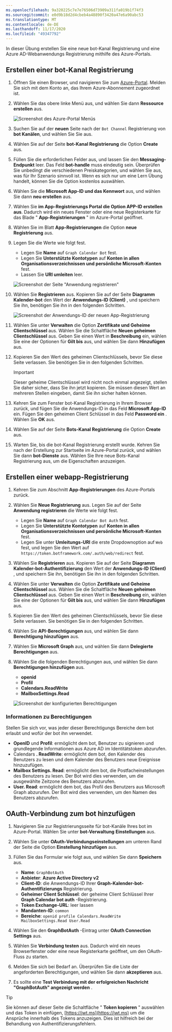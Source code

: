 ```yaml
---
ms.openlocfilehash: 9a320225c7e7e76506d73909a311fa019b1f74f3
ms.sourcegitcommit: e0d9b18d2d4cbeb4a48890f3420a47e6a90abc53
ms.translationtype: MT
ms.contentlocale: de-DE
ms.lasthandoff: 11/17/2020
ms.locfileid: "49347792"
---
```

<!-- markdownlint-disable MD002 MD041 -->

In dieser Übung erstellen Sie eine neue bot-Kanal Registrierung und eine Azure AD-Webanwendungs Registrierung mithilfe des Azure-Portals.

## <a name="create-a-bot-channels-registration"></a>Erstellen einer bot-Kanal Registrierung

1. Öffnen Sie einen Browser, und navigieren Sie zum [Azure-Portal](https://portal.azure.com). Melden Sie sich mit dem Konto an, das Ihrem Azure-Abonnement zugeordnet ist.

1. Wählen Sie das obere linke Menü aus, und wählen Sie dann **Ressource erstellen** aus.

    ![Screenshot des Azure-Portal Menüs](images/create-resource.png)

1. Suchen Sie auf der **neuen** Seite nach der `Bot Channel` Registrierung von **bot Kanälen**, und wählen Sie Sie aus.

1. Wählen Sie auf der Seite **bot-Kanal Registrierung** die Option **Create** aus.

1. Füllen Sie die erforderlichen Felder aus, und lassen Sie den **Messaging-Endpunkt** leer. Das Feld **bot-handle** muss eindeutig sein. Überprüfen Sie unbedingt die verschiedenen Preiskategorien, und wählen Sie aus, was für Ihr Szenario sinnvoll ist. Wenn es sich nur um eine Lern Übung handelt, können Sie die Option kostenlos auswählen.

1. Wählen Sie die **Microsoft App-ID und das Kennwort** aus, und wählen Sie dann **neu erstellen** aus.

1. Wählen Sie **im App-Registrierungs Portal die Option APP-ID erstellen aus**. Dadurch wird ein neues Fenster oder eine neue Registerkarte für das Blade " **App-Registrierungen** " im Azure-Portal geöffnet.

1. Wählen Sie im Blatt **App-Registrierungen** die Option **neue Registrierung** aus.

1. Legen Sie die Werte wie folgt fest.

    - Legen Sie **Name** auf `Graph Calendar Bot` fest.
    - Legen Sie **Unterstützte Kontotypen** auf **Konten in allen Organisationsverzeichnissen und persönliche Microsoft-Konten** fest.
    - Lassen Sie **URI umleiten** leer.

    ![Screenshot der Seite "Anwendung registrieren"](./images/aad-register-an-app.png)

1. Wählen Sie **Registrieren** aus. Kopieren Sie auf der Seite **Diagramm Kalender-bot** den Wert der **Anwendungs-ID (Client)** , und speichern Sie ihn, benötigen Sie ihn in den folgenden Schritten.

    ![Screenshot der Anwendungs-ID der neuen App-Registrierung](./images/aad-application-id.png)

1. Wählen Sie unter **Verwalten** die Option **Zertifikate und Geheime Clientschlüssel** aus. Wählen Sie die Schaltfläche **Neuen geheimen Clientschlüssel** aus. Geben Sie einen Wert in **Beschreibung** ein, wählen Sie eine der Optionen für **Gilt bis** aus, und wählen Sie dann **Hinzufügen** aus.

1. Kopieren Sie den Wert des geheimen Clientschlüssels, bevor Sie diese Seite verlassen. Sie benötigen Sie in den folgenden Schritten.

    > [!IMPORTANT]
    > Dieser geheime Clientschlüssel wird nicht noch einmal angezeigt, stellen Sie daher sicher, dass Sie ihn jetzt kopieren. Sie müssen diesen Wert an mehreren Stellen eingeben, damit Sie ihn sicher halten können.

1. Kehren Sie zum Fenster bot-Kanal Registrierung in Ihrem Browser zurück, und fügen Sie die Anwendungs-ID in das Feld **Microsoft App-ID** ein. Fügen Sie den geheimen Client Schlüssel in das Feld **Password ein** . Wählen Sie **OK** aus.

1. Wählen Sie auf der Seite **Bots-Kanal Registrierung** die Option **Create** aus.

1. Warten Sie, bis die bot-Kanal Registrierung erstellt wurde. Kehren Sie nach der Erstellung zur Startseite im Azure-Portal zurück, und wählen Sie dann **bot-Dienste** aus. Wählen Sie Ihre neue Bots-Kanal Registrierung aus, um die Eigenschaften anzuzeigen.

## <a name="create-a-web-app-registration"></a>Erstellen einer webapp-Registrierung

1. Kehren Sie zum Abschnitt **App-Registrierungen** des Azure-Portals zurück.

1. Wählen Sie **Neue Registrierung** aus. Legen Sie auf der Seite **Anwendung registrieren** die Werte wie folgt fest.

    - Legen Sie **Name** auf `Graph Calendar Bot Auth` fest.
    - Legen Sie **Unterstützte Kontotypen** auf **Konten in allen Organisationsverzeichnissen und persönliche Microsoft-Konten** fest.
    - Legen Sie unter **Umleitungs-URI** die erste Dropdownoption auf `Web` fest, und legen Sie den Wert auf `https://token.botframework.com/.auth/web/redirect` fest.

1. Wählen Sie **Registrieren** aus. Kopieren Sie auf der Seite **Diagramm Kalender-bot-Authentifizierung** den Wert der **Anwendungs-ID (Client)** , und speichern Sie ihn, benötigen Sie ihn in den folgenden Schritten.

1. Wählen Sie unter **Verwalten** die Option **Zertifikate und Geheime Clientschlüssel** aus. Wählen Sie die Schaltfläche **Neuen geheimen Clientschlüssel** aus. Geben Sie einen Wert in **Beschreibung** ein, wählen Sie eine der Optionen für **Gilt bis** aus, und wählen Sie dann **Hinzufügen** aus.

1. Kopieren Sie den Wert des geheimen Clientschlüssels, bevor Sie diese Seite verlassen. Sie benötigen Sie in den folgenden Schritten.

1. Wählen Sie **API-Berechtigungen** aus, und wählen Sie dann **Berechtigung hinzufügen** aus.

1. Wählen Sie **Microsoft Graph** aus, und wählen Sie dann **Delegierte Berechtigungen** aus.

1. Wählen Sie die folgenden Berechtigungen aus, und wählen Sie dann **Berechtigungen hinzufügen** aus.

    - **openid**
    - **Profil**
    - **Calendars.ReadWrite**
    - **MailboxSettings.Read**

    ![Screenshot der konfigurierten Berechtigungen](images/configured-permissions.png)

### <a name="about-permissions"></a>Informationen zu Berechtigungen

Stellen Sie sich vor, was jeder dieser Berechtigungs Bereiche dem bot erlaubt und wofür der bot ihn verwendet.

- **OpenID** und **Profil**: ermöglicht dem bot, Benutzer zu signieren und grundlegende Informationen aus Azure AD im Identitätstoken abzurufen.
- Calendars **. ReadWrite**: ermöglicht dem bot, den Kalender des Benutzers zu lesen und dem Kalender des Benutzers neue Ereignisse hinzuzufügen.
- **Mailbox Settings. Read**: ermöglicht dem bot, die Postfacheinstellungen des Benutzers zu lesen. Der Bot wird dies verwenden, um die ausgewählte Zeitzone des Benutzers abzurufen.
- **User. Read**: ermöglicht dem bot, das Profil des Benutzers aus Microsoft Graph abzurufen. Der Bot wird dies verwenden, um den Namen des Benutzers abzurufen.

## <a name="add-oauth-connection-to-the-bot"></a>OAuth-Verbindung zum bot hinzufügen

1. Navigieren Sie zur Registrierungsseite für bot-Kanäle Ihres bot im Azure-Portal. Wählen Sie unter **bot-Verwaltung** **Einstellungen** aus.

1. Wählen Sie unter **OAuth-Verbindungseinstellungen** am unteren Rand der Seite die Option **Einstellung hinzufügen** aus.

1. Füllen Sie das Formular wie folgt aus, und wählen Sie dann **Speichern** aus.

    - **Name**: `GraphBotAuth`
    - **Anbieter**: **Azure Active Directory v2**
    - **Client-ID**: die Anwendungs-ID Ihrer **Graph-Kalender-bot-Authentifizierungs** Registrierung.
    - **Geheimer Client Schlüssel**: der geheime Client Schlüssel Ihrer **Graph Calendar bot auth** -Registrierung.
    - **Token Exchange-URL**: leer lassen
    - **Mandanten-ID**: `common`
    - **Bereiche**: `openid profile Calendars.ReadWrite MailboxSettings.Read User.Read`

1. Wählen Sie den **GraphBotAuth** -Eintrag unter **OAuth Connection Settings** aus.

1. Wählen Sie **Verbindung testen** aus. Dadurch wird ein neues Browserfenster oder eine neue Registerkarte geöffnet, um den OAuth-Fluss zu starten.

1. Melden Sie sich bei Bedarf an. Überprüfen Sie die Liste der angeforderten Berechtigungen, und wählen Sie dann **akzeptieren** aus.

1. Es sollte eine **Test Verbindung mit der erfolgreichen Nachricht "GraphBotAuth" angezeigt werden** .

> [!TIP]
> Sie können auf dieser Seite die Schaltfläche " **Token kopieren** " auswählen und das Token in einfügen, [https://jwt.ms](https://jwt.ms) um die Ansprüche innerhalb des Tokens anzuzeigen. Dies ist hilfreich bei der Behandlung von Authentifizierungsfehlern.
